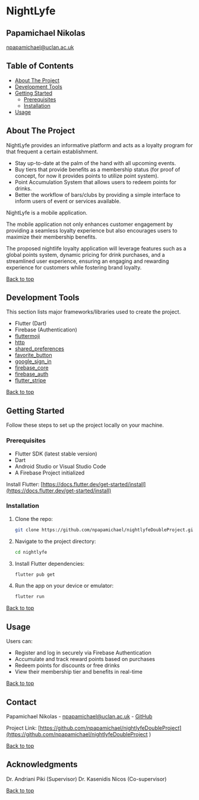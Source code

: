 # NightLyfe

## Papamichael Nikolas

npapamichael@uclan.ac.uk

## Table of Contents
- [About The Project](#about-the-project)
- [Development Tools](#development-tools)
- [Getting Started](#getting-started)
    - [Prerequisites](#prerequisites)
    - [Installation](#installation)
- [Usage](#usage)

## About The Project
NightLyfe provides an informative platform and acts as a loyalty program for that frequent a certain establishment.

- Stay up-to-date at the palm of the hand with all upcoming events. 
- Buy tiers that provide benefits as a membership status (for proof of concept, for now it provides points to utilize point system).
- Point Accumulation System that allows users to redeem points for drinks.
- Better the workflow of bars/clubs by providing a simple interface to inform users of event or services available.

NightLyfe is a mobile application.

The mobile application not only enhances customer engagement by providing a seamless loyalty experience but also encourages users to maximize their membership benefits.

The proposed nightlife loyalty application will leverage features such as a global points system, dynamic pricing for drink purchases, 
and a streamlined user experience, ensuring an engaging and rewarding experience for customers while fostering brand loyalty.

[Back to top](#table-of-contents)

## Development Tools
This section lists major frameworks/libraries used to create the project.

- Flutter (Dart)
- Firebase (Authentication)
- [fluttermoji](https://pub.dev/packages/fluttermoji)
- [http](https://pub.dev/packages/http)
- [shared_preferences](https://pub.dev/packages/shared_preferences)
- [favorite_button](https://pub.dev/packages/favorite_button)
- [google_sign_in](https://pub.dev/packages/google_sign_in)
- [firebase_core](https://pub.dev/packages/firebase_core)
- [firebase_auth](https://pub.dev/packages/firebase_auth)
- [flutter_stripe](https://pub.dev/packages/flutter_stripe)


[Back to top](#table-of-contents)

## Getting Started
Follow these steps to set up the project locally on your machine.

### Prerequisites
- Flutter SDK (latest stable version)
- Dart
- Android Studio or Visual Studio Code
- A Firebase Project initialized

Install Flutter: [https://docs.flutter.dev/get-started/install](https://docs.flutter.dev/get-started/install)

### Installation
1. Clone the repo:
   ```sh
   git clone https://github.com/npapamichael/nightlyfeDoubleProject.git
   ```
2. Navigate to the project directory:
   ```sh
   cd nightlyfe
   ```
3. Install Flutter dependencies:
   ```sh
   flutter pub get
   ```
4. Run the app on your device or emulator:
   ```sh
   flutter run
   ```

[Back to top](#table-of-contents)

## Usage
Users can:

- Register and log in securely via Firebase Authentication
- Accumulate and track reward points based on purchases
- Redeem points for discounts or free drinks
- View their membership tier and benefits in real-time

[Back to top](#table-of-contents)



## Contact
Papamichael Nikolas - npapamichael@uclan.ac.uk - [GitHub](https://github.com/npapamichael)

Project Link: [https://github.com/npapamichael/nightlyfeDoubleProject](https://github.com/npapamichael/nightlyfeDoubleProject
)

[Back to top](#table-of-contents)

## Acknowledgments
Dr. Andriani Piki (Supervisor)
Dr. Kasenidis Nicos (Co-supervisor)

[Back to top](#table-of-contents)

